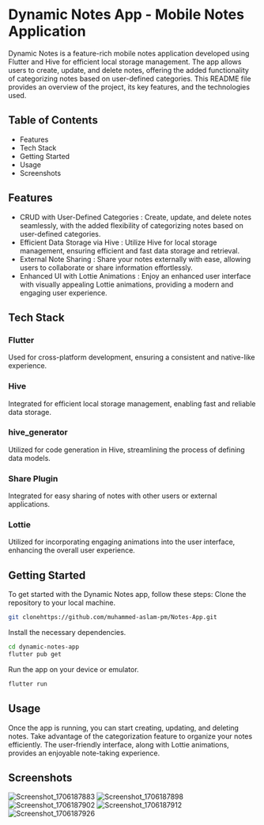 # Dynamic Notes App - Mobile Notes Application
Dynamic Notes is a feature-rich mobile notes application developed using Flutter and Hive for efficient local storage management. The app allows users to create, update, and delete notes, offering the added functionality of categorizing notes based on user-defined categories. This README file provides an overview of the project, its key features, and the technologies used.
## Table of Contents
- Features
- Tech Stack
- Getting Started
- Usage
- Screenshots
## Features
- CRUD with User-Defined Categories : Create, update, and delete notes seamlessly, with the added flexibility of categorizing notes based on user-defined categories.
- Efficient Data Storage via Hive : Utilize Hive for local storage management, ensuring efficient and fast data storage and retrieval.
- External Note Sharing : Share your notes externally with ease, allowing users to collaborate or share information effortlessly.
- Enhanced UI with Lottie Animations : Enjoy an enhanced user interface with visually appealing Lottie animations, providing a modern and engaging user experience.
## Tech Stack
### Flutter
Used for cross-platform development, ensuring a consistent and native-like experience.
### Hive
Integrated for efficient local storage management, enabling fast and reliable data storage.
### hive_generator
Utilized for code generation in Hive, streamlining the process of defining data models.
### Share Plugin
Integrated for easy sharing of notes with other users or external applications.
### Lottie
Utilized for incorporating engaging animations into the user interface, enhancing the overall user experience.
## Getting Started
To get started with the Dynamic Notes app, follow these steps:
Clone the repository to your local machine.
```bash
git clonehttps://github.com/muhammed-aslam-pm/Notes-App.git
```
Install the necessary dependencies.
```bash
cd dynamic-notes-app
flutter pub get
```
Run the app on your device or emulator.
```bash
flutter run
```
## Usage
Once the app is running, you can start creating, updating, and deleting notes. Take advantage of the categorization feature to organize your notes efficiently. The user-friendly interface, along with Lottie animations, provides an enjoyable note-taking experience.
## Screenshots
![Screenshot_1706187883](https://github.com/muhammed-aslam-pm/Notes-App/assets/124497102/df775095-dcf5-4cd2-915f-9d16240de346)
![Screenshot_1706187898](https://github.com/muhammed-aslam-pm/Notes-App/assets/124497102/2aafdf64-11d7-443b-a113-b0214dbfbc2d)
![Screenshot_1706187902](https://github.com/muhammed-aslam-pm/Notes-App/assets/124497102/bd556a6f-b27c-4f2b-ba63-30fad85feb76)
![Screenshot_1706187912](https://github.com/muhammed-aslam-pm/Notes-App/assets/124497102/e0539094-d47c-4547-83d3-d0f9abd21bef)
![Screenshot_1706187926](https://github.com/muhammed-aslam-pm/Notes-App/assets/124497102/7df2489b-eee6-485f-9bc3-00d143d6cfa4)
